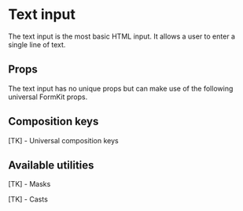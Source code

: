 # Text input

The text input is the most basic HTML input. It allows a user to enter a single
line of text.

<example
name="Text input"
file="/\_content/examples/text/text"
langs="vue"></example>

## Props

The text input has no unique props but can make use of the following universal
FormKit props.

<reference-table>
</reference-table>

## Composition keys

[TK] - Universal composition keys

## Available utilities

[TK] - Masks

[TK] - Casts
